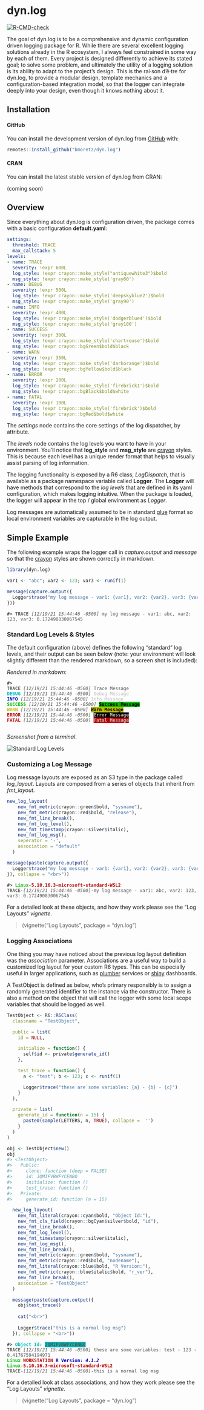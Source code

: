
<!-- README.md is generated from README.Rmd. Please edit that file -->

# dyn.log

<!-- badges: start -->

[![R-CMD-check](https://github.com/bmoretz/dyn.log/workflows/R-CMD-check/badge.svg)](https://github.com/bmoretz/dyn.log/actions)
<!-- badges: end -->

The goal of dyn.log is to be a comprehensive and dynamic configuration
driven logging package for R. While there are several excellent logging
solutions already in the R ecosystem, I always feel constrained in some
way by each of them. Every project is designed differently to achieve
its stated goal; to solve some problem, and ultimately the utility of a
logging solution is its ability to adapt to the project’s design. This
is the rai·son d’ê·tre for dyn.log, to provide a modular design,
template mechanics and a configuration-based integration model, so that
the logger can integrate deeply into your design, even though it knows
nothing about it.

## Installation

#### GitHub

You can install the development version of dyn.log from
[GitHub](https://github.com/) with:

``` r
remotes::install_github("bmoretz/dyn.log")
```

#### CRAN

You can install the latest stable version of dyn.log from CRAN:

(coming soon)

## Overview

Since everything about dyn.log is configuration driven, the package
comes with a basic configuration **default.yaml**:

``` yaml
settings:
  threshold: TRACE
  max_callstack: 5
levels:
- name: TRACE
  severity: !expr 600L
  log_style: !expr crayon::make_style("antiquewhite3")$bold
  msg_style: !expr crayon::make_style('gray60')
- name: DEBUG
  severity: !expr 500L
  log_style: !expr crayon::make_style('deepskyblue2')$bold
  msg_style: !expr crayon::make_style('gray90')
- name: INFO
  severity: !expr 400L
  log_style: !expr crayon::make_style('dodgerblue4')$bold
  msg_style: !expr crayon::make_style('gray100')
- name: SUCCESS
  severity: !expr 300L
  log_style: !expr crayon::make_style('chartreuse')$bold
  msg_style: !expr crayon::bgGreen$bold$black
- name: WARN
  severity: !expr 350L
  log_style: !expr crayon::make_style('darkorange')$bold
  msg_style: !expr crayon::bgYellow$bold$black
- name: ERROR
  severity: !expr 200L
  log_style: !expr crayon::make_style('firebrick1')$bold
  msg_style: !expr crayon::bgBlack$bold$white
- name: FATAL
  severity: !expr 100L
  log_style: !expr crayon::make_style('firebrick')$bold
  msg_style: !expr crayon::bgRed$bold$white
```

The *settings* node contains the core settings of the log dispatcher, by
attribute.

The *levels* node contains the log levels you want to have in your
environment. You’ll notice that **log_style** and **msg_style** are
[crayon](https://github.com/r-lib/crayon) styles. This is because each
level has a unique render format that helps to visually assist parsing
of log information.

The logging functionality is exposed by a R6 class, *LogDispatch*, that
is available as a package namespace variable called **Logger**. The
**Logger** will have methods that correspond to the *log levels* that
are defined in its yaml configuration, which makes logging intuitive.
When the package is loaded, the logger will appear in the top / global
environment as *Logger*.

Log messages are automatically assumed to be in standard
[glue](https://github.com/tidyverse/glue) format so local environment
variables are capturable in the log output.

## Simple Example

The following example wraps the logger call in *capture.output* and
*message* so that the [crayon](https://github.com/r-lib/crayon) styles
are shown correctly in markdown.

``` r
library(dyn.log)

var1 <- "abc"; var2 <- 123; var3 <- runif(1)

message(capture.output({
  Logger$trace("my log message - var1: {var1}, var2: {var2}, var3: {var3}")  
}))
```

<pre class="console-out"><code>#> <span style='color: #555555; font-weight: bold;'>TRACE</span> <span style='color: #555555; font-style: italic;'>[12/19/21 15:44:46 -0500]</span> <span style='color: #555555;'>my log message - var1: abc, var2: 123, var3: 0.172490830067545</span>
</code></pre>

### Standard Log Levels & Styles

The default configuration (above) defines the following “standard” log
levels, and their output can be seen below (note: your environment will
look slightly different than the rendered markdown, so a screen shot is
included):

*Rendered in markdown*:

<pre class="console-out"><code>#> <br><span style='color: #555555; font-weight: bold;'>TRACE</span> <span style='color: #555555; font-style: italic;'>[12/19/21 15:44:46 -0500]</span> <span style='color: #555555;'>Trace Message</span><br><span style='color: #00BBBB; font-weight: bold;'>DEBUG</span> <span style='color: #555555; font-style: italic;'>[12/19/21 15:44:46 -0500]</span> <span style='color: #BBBBBB;'>Debug Message</span><br><span style='color: #0000BB; font-weight: bold;'>INFO</span> <span style='color: #555555; font-style: italic;'>[12/19/21 15:44:46 -0500]</span> <span style='color: #BBBBBB;'>Info Message</span><br><span style='color: #00BB00; font-weight: bold;'>SUCCESS</span> <span style='color: #555555; font-style: italic;'>[12/19/21 15:44:46 -0500]</span> <span style='color: #000000; background-color: #00BB00; font-weight: bold;'>Success Message</span><br><span style='color: #BBBB00; font-weight: bold;'>WARN</span> <span style='color: #555555; font-style: italic;'>[12/19/21 15:44:46 -0500]</span> <span style='color: #000000; background-color: #BBBB00; font-weight: bold;'>Warn Message</span><br><span style='color: #BB0000; font-weight: bold;'>ERROR</span> <span style='color: #555555; font-style: italic;'>[12/19/21 15:44:46 -0500]</span> <span style='color: #BBBBBB; background-color: #000000; font-weight: bold;'>Error Message</span><br><span style='color: #BB0000; font-weight: bold;'>FATAL</span> <span style='color: #555555; font-style: italic;'>[12/19/21 15:44:46 -0500]</span> <span style='color: #BBBBBB; background-color: #BB0000; font-weight: bold;'>Fatal Message</span><br>
</code></pre>

*Screenshot from a terminal*.

![Standard Log Levels](man/figures/README-std-levels-out.PNG)

### Customizing a Log Message

Log message layouts are exposed as an S3 type in the package called
*log_layout*. Layouts are composed from a series of objects that inherit
from *fmt_layout*.

``` r
new_log_layout(
    new_fmt_metric(crayon::green$bold, "sysname"),
    new_fmt_metric(crayon::red$bold, "release"),
    new_fmt_line_break(),
    new_fmt_log_level(),
    new_fmt_timestamp(crayon::silver$italic),
    new_fmt_log_msg(),
    seperator = '-',
    association = "default"
  )

message(paste(capture.output({
  Logger$trace("my log message - var1: {var1}, var2: {var2}, var3: {var3}")
}), collapse = "<br>"))
```

<pre class="console-out"><code>#> <span style='color: #00BB00; font-weight: bold;'>Linux</span>-<span style='color: #BB0000; font-weight: bold;'>5.10.16.3-microsoft-standard-WSL2</span><br><span style='color: #555555; font-weight: bold;'>TRACE</span>-<span style='color: #555555; font-style: italic;'>[12/19/21 15:44:46 -0500]</span>-<span style='color: #555555;'>my log message - var1: abc, var2: 123, var3: 0.172490830067545</span>
</code></pre>

For a detailed look at these objects, and how they work please see the
“Log Layouts” *vignette*.

> (vignette(“Log Layouts”, package = “dyn.log”)

### Logging Associations

One thing you may have noticed about the previous log layout definition
was the *association* parameter. Associations are a useful way to build
a customized log layout for your custom R6 types. This can be especially
useful in larger applications, such as
[plumber](https://github.com/rstudio/plumber/) services or
[shiny](https://github.com/rstudio/shiny) dashboards.

A TestObject is defined as below, who’s primary responsibly is to assign
a randomly generated identifier to the instance via the constructor.
There is also a method on the object that will call the logger with some
local scope variables that should be logged as well.

``` r
TestObject <- R6::R6Class(
  classname = "TestObject",

  public = list(
    id = NULL,

    initialize = function() {
      self$id <- private$generate_id()
    },

    test_trace = function() {
      a <- "test"; b <- 123; c <- runif(1)

      Logger$trace("these are some variables: {a} - {b} - {c}")
    }
  ),

  private = list(
    generate_id = function(n = 15) {
      paste0(sample(LETTERS, n, TRUE), collapse =  '')
    }
  )
)

obj <- TestObject$new()
obj
#> <TestObject>
#>   Public:
#>     clone: function (deep = FALSE) 
#>     id: JQMIFVBWFYCENBO
#>     initialize: function () 
#>     test_trace: function () 
#>   Private:
#>     generate_id: function (n = 15)
```

``` r
  new_log_layout(
    new_fmt_literal(crayon::cyan$bold, "Object Id:"),
    new_fmt_cls_field(crayon::bgCyan$silver$bold, "id"),
    new_fmt_line_break(),
    new_fmt_log_level(),
    new_fmt_timestamp(crayon::silver$italic),
    new_fmt_log_msg(),
    new_fmt_line_break(),
    new_fmt_metric(crayon::green$bold, "sysname"),
    new_fmt_metric(crayon::red$bold, "nodename"),
    new_fmt_literal(crayon::blue$bold, "R Version:"),
    new_fmt_metric(crayon::blue$italic$bold, "r_ver"),
    new_fmt_line_break(),
    association = "TestObject"
  )

  message(paste(capture.output({
    obj$test_trace()
    
    cat("<br>")
    
    Logger$trace("this is a normal log msg")
  }), collapse = "<br>"))
```

<pre class="console-out"><code>#> <span style='color: #00BBBB; font-weight: bold;'>Object Id:</span> <span style='color: #555555; background-color: #00BBBB; font-weight: bold;'>JQMIFVBWFYCENBO</span><br><span style='color: #555555; font-weight: bold;'>TRACE</span> <span style='color: #555555; font-style: italic;'>[12/19/21 15:44:46 -0500]</span> <span style='color: #555555;'>these are some variables: test - 123 - 0.41767594194971</span><br><span style='color: #00BB00; font-weight: bold;'>Linux</span> <span style='color: #BB0000; font-weight: bold;'>WORKSTATION</span> <span style='color: #0000BB; font-weight: bold;'>R Version:</span> <span style='color: #0000BB; font-weight: bold; font-style: italic;'>4.1.2</span><br><span style='color: #00BB00; font-weight: bold;'>Linux</span>-<span style='color: #BB0000; font-weight: bold;'>5.10.16.3-microsoft-standard-WSL2</span><br><span style='color: #555555; font-weight: bold;'>TRACE</span>-<span style='color: #555555; font-style: italic;'>[12/19/21 15:44:46 -0500]</span>-<span style='color: #555555;'>this is a normal log msg</span>
</code></pre>

For a detailed look at class associations, and how they work please see
the “Log Layouts” *vignette*.

> (vignette(“Log Layouts”, package = “dyn.log”)
